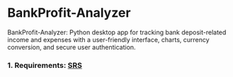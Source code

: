 # BankProfit-Analyzer
BankProfit-Analyzer: Python desktop app for tracking bank deposit-related income and expenses with a user-friendly interface, charts, currency conversion, and secure user authentication.

### 1. Requirements: [SRS](https://github.com/SensasBoy/BankProfit-Analyzer/blob/main/SRS.md)
